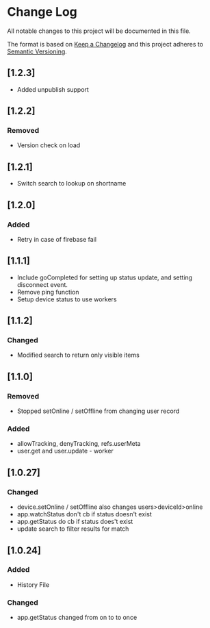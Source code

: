 # Change Log
All notable changes to this project will be documented in this file.

The format is based on [Keep a Changelog](http://keepachangelog.com/)
and this project adheres to [Semantic Versioning](http://semver.org/).
## [1.2.3]
- Added unpublish support

## [1.2.2]
### Removed 
- Version check on load

## [1.2.1]
- Switch search to lookup on shortname

## [1.2.0]
### Added
- Retry in case of firebase fail
## [1.1.1]
- Include goCompleted for setting up status update, and setting disconnect event.
- Remove ping function
- Setup device status to use workers

## [1.1.2]
### Changed
- Modified search to return only visible items

## [1.1.0]
### Removed
- Stopped setOnline / setOffline from changing user record
### Added 
- allowTracking, denyTracking, refs.userMeta
- user.get and user.update - worker

## [1.0.27]
### Changed
- device.setOnline / setOffline also changes users>deviceId>online
- app.watchStatus don't cb if status doesn't exist
- app.getStatus do cb if status does't exist
- update search to filter results for match

## [1.0.24]
### Added
- History File

### Changed
- app.getStatus changed from on to to once
